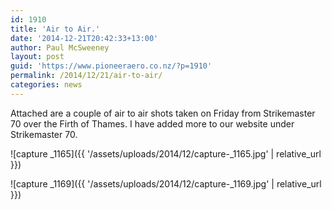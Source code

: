```yaml
---
id: 1910
title: 'Air to Air.'
date: '2014-12-21T20:42:33+13:00'
author: Paul McSweeney
layout: post
guid: 'https://www.pioneeraero.co.nz/?p=1910'
permalink: /2014/12/21/air-to-air/
categories: news
---
```


Attached are a couple of air to air shots taken on Friday from Strikemaster 70 over the Firth of Thames. I have added more to our website under Strikemaster 70.

![capture _1165]({{ '/assets/uploads/2014/12/capture-_1165.jpg' | relative_url }})

![capture _1169]({{ '/assets/uploads/2014/12/capture-_1169.jpg' | relative_url }})

